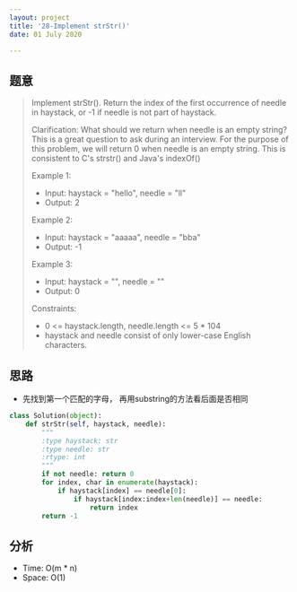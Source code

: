 ```yaml
---
layout: project
title: '28-Implement strStr()'
date: 01 July 2020

---
```

## 题意
> Implement strStr().
> Return the index of the first occurrence of needle in haystack, or -1 if needle is not part of haystack.
>
> Clarification:
> What should we return when needle is an empty string? This is a great question to ask during an interview.
> For the purpose of this problem, we will return 0 when needle is an empty string. This is consistent to C's strstr() and Java's indexOf()
>
> Example 1:
> - Input: haystack = "hello", needle = "ll"
> - Output: 2
>
> Example 2:
> - Input: haystack = "aaaaa", needle = "bba"
> - Output: -1
>
> Example 3:
> - Input: haystack = "", needle = ""
> - Output: 0
>
> Constraints:
> - 0 <= haystack.length, needle.length <= 5 * 104
>- haystack and needle consist of only lower-case English characters.

## 思路
- 先找到第一个匹配的字母， 再用substring的方法看后面是否相同


~~~python
class Solution(object):
    def strStr(self, haystack, needle):
        """
        :type haystack: str
        :type needle: str
        :rtype: int
        """
        if not needle: return 0
        for index, char in enumerate(haystack):
            if haystack[index] == needle[0]:
                if haystack[index:index+len(needle)] == needle:
                    return index
        return -1
~~~

## 分析
- Time: O(m * n)
- Space: O(1)

